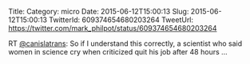 Title: 
Category: micro
Date: 2015-06-12T15:00:13
Slug: 2015-06-12T15:00:13
TwitterId: 609374654680203264
TweetUrl: https://twitter.com/mark_philpot/status/609374654680203264

RT [@canislatrans](https://twitter.com/canislatrans): So if I understand this correctly, a scientist who said women in science cry when criticized quit his job after 48 hours …